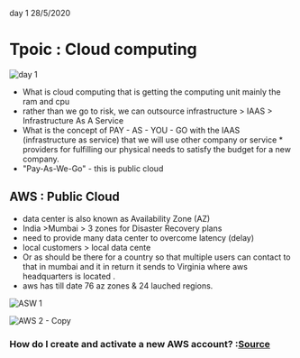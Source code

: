 day 1 28/5/2020
# Tpoic : Cloud computing
![day 1](https://user-images.githubusercontent.com/49730521/84362878-8bd6dd00-abeb-11ea-9ea6-0a40fdb6af98.jpeg)

* What is cloud computing that is getting the computing unit mainly the ram and cpu
* rather than we go to risk, we can outsource infrastructure > IAAS > Infrastructure As A Service
* What is  the concept of PAY - AS - YOU - GO with the IAAS (infrastructure as service) that we will use other company or service * providers for fulfilling our physical needs to satisfy the budget for a new company.
* "Pay-As-We-Go" - this is public cloud

## AWS : Public Cloud
- data center is also known as Availability Zone (AZ)
- India >Mumbai > 3 zones for Disaster Recovery plans
- need to provide many data center to overcome latency (delay)
- local customers > local data cente
- Or as should be there for a country so that multiple users can contact to that in mumbai and it in return it sends to Virginia where aws headquarters is located .
- aws has till date 76 az zones & 24 lauched regions.

![ASW 1](https://user-images.githubusercontent.com/49730521/83356101-63e0b180-a381-11ea-8a2c-b52f964d88a3.PNG)

![AWS 2 - Copy](https://user-images.githubusercontent.com/49730521/83356104-68a56580-a381-11ea-8eca-b3b1ebcc0581.PNG)


### How do I create and activate a new AWS account? :[Source](https://aws.amazon.com/premiumsupport/knowledge-center/create-and-activate-aws-account/)

